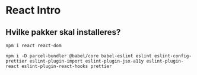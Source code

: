 # React Intro

## Hvilke pakker skal installeres?

```
npm i react react-dom
```

```
npm i -D parcel-bundler @babel/core babel-eslint eslint eslint-config-prettier eslint-plugin-import eslint-plugin-jsx-a11y eslint-plugin-react eslint-plugin-react-hooks prettier
```

